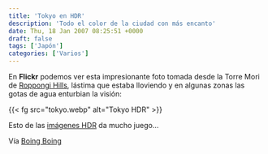 ```yaml
---
title: 'Tokyo en HDR'
description: 'Todo el color de la ciudad con más encanto'
date: Thu, 18 Jan 2007 08:25:51 +0000
draft: false
tags: ['Japón']
categories: ['Varios']
---
```


En **Flickr** podemos ver esta impresionante foto tomada desde la Torre Mori de [Roppongi Hills](http://en.wikipedia.org/wiki/Roppongi_Hills), lástima que estaba lloviendo y en algunas zonas las gotas de agua enturbian la visión:

{{< fg src="tokyo.webp" alt="Tokyo HDR" >}}

Esto de las [imágenes HDR](http://www.microsiervos.com/archivo/ordenadores/imagenes-hdr.html) da mucho juego...

Vía [Boing Boing](http://www.boingboing.net/2007/01/17/stunning_hdr_shot_of.html)